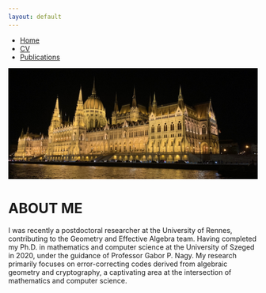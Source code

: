 ```yaml
---
layout: default
---
```


<div class="navbar">
  <ul>
    <li><a href="./index.html" class="active">Home</a></li>
    <li><a href="./cv.html">CV</a></li>
    <!--li><a href="./research.html">Research</a></li-->
    <li><a href="./publications.html">Publications</a></li>
    <!--li><a href="./teaching.html">Teaching</a></li-->
  </ul>
</div>


![Cover](assets/img/homeCover.jpg)

# ABOUT ME
I was recently a postdoctoral researcher at the University of Rennes, contributing to the Geometry and Effective Algebra team. Having completed my Ph.D. in mathematics and computer science at the University of Szeged in 2020, under the guidance of Professor Gabor P. Nagy. My research primarily focuses on error-correcting codes derived from algebraic geometry and cryptography, a captivating area at the intersection of mathematics and computer science. 

<!--I’m deeply passionate about delving into both the theoretical foundations and practical applications of these codes. Beyond academia, I actively engage with the broader mathematical community, collaborating on projects and exchanging insights with fellow enthusiasts. With a firm commitment to expanding my knowledge and applying mathematical concepts to real-world challenges, I eagerly anticipate further exploration and discovery in this dynamic field. My journey in academia is driven by a desire to push boundaries and make meaningful contributions to the advancement of knowledge.-->
